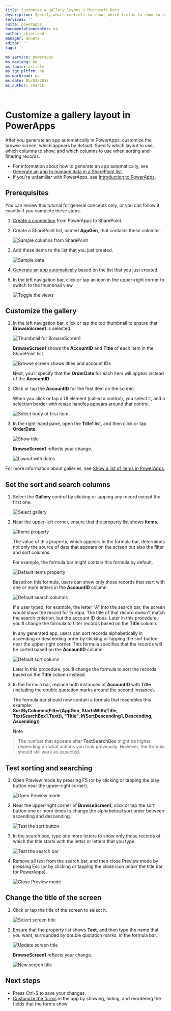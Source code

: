 ```yaml
---
title: Customize a gallery layout | Microsoft Docs
description: Specify which controls to show, which fields to show in each control, and which columns to use for sorting and searching for records.
services: ''
suite: powerapps
documentationcenter: na
author: skjerland
manager: anneta
editor: ''
tags: ''

ms.service: powerapps
ms.devlang: na
ms.topic: article
ms.tgt_pltfrm: na
ms.workload: na
ms.date: 05/02/2017
ms.author: sharik

---
```

# Customize a gallery layout in PowerApps
After you generate an app automatically in PowerApps, customize the browse screen, which appears by default. Specify which layout to use, which columns to show, and which columns to use when sorting and filtering records.

* For information about how to generate an app automatically, see [Generate an app to manage data in a SharePoint list](maker/app-from-sharepoint.md).
* If you're unfamiliar with PowerApps, see [Introduction to PowerApps](getting-started.md).

## Prerequisites
You can review this tutorial for general concepts only, or you can follow it exactly if you complete these steps.

1. [Create a connection](connect-to-sharepoint.md) from PowerApps to SharePoint.
2. Create a SharePoint list, named **AppGen**, that contains these columns.
   
    ![Sample columns from SharePoint](./media/customize-layout-sharepoint/list-columns.png)
3. Add these items to the list that you just created.
   
    ![Sample data](./media/customize-layout-sharepoint/sample-data.png)
4. [Generate an app automatically](maker/app-from-sharepoint.md) based on the list that you just created.
5. In the left navigation bar, click or tap an icon in the upper-right corner to switch to the thumbnail view.
   
    ![Toggle the views](./media/customize-layout-sharepoint/toggle-view.png)

## Customize the gallery
1. In the left navigation bar, click or tap the top thumbnail to ensure that **BrowseScreen1** is selected.
   
    ![Thumbnail for BrowseScreen1](./media/customize-layout-sharepoint/browse-thumbnail.png)
   
    **BrowseScreen1** shows the **AccountID** and **Title** of each item in the SharePoint list.
   
    ![Browse screen shows titles and account IDs](./media/customize-layout-sharepoint/browse-accountid.png)
   
    Next, you'll specify that the **OrderDate** for each item will appear instead of the **AccountID**.
2. Click or tap the **AccountID** for the first item on the screen.
   
    When you click or tap a UI element (called a control), you select it, and a selection border with resize handles appears around that control.
   
    ![Select body of first item](./media/customize-layout-sharepoint/select-body.png)
3. In the right-hand pane, open the **Title1** list, and then click or tap **OrderDate**.
   
    ![Show title](./media/customize-layout-sharepoint/bind-data.png)
   
    **BrowseScreen1** reflects your change.
   
    ![Layout with dates](./media/customize-layout-sharepoint/browse-dates.png)

For more information about galleries, see [Show a list of items in PowerApps](maker/add-gallery.md).

## Set the sort and search columns
1. Select the **Gallery** control by clicking or tapping any record except the first one.
   
    ![Select gallery](./media/customize-layout-sharepoint/select-gallery.png)
2. Near the upper-left corner, ensure that the property list shows **Items**.
   
    ![Items property](./media/customize-layout-sharepoint/items-property.png)
   
    The value of this property, which appears in the formula bar, determines not only the source of data that appears on the screen but also the filter and sort columns.
   
    For example, the formula bar might contain this formula by default.
   
    ![Default Items property](./media/customize-layout-sharepoint/default-items.png)
   
    Based on this formula, users can show only those records that start with one or more letters in the **AccountID** column.
   
    ![Default search columns](./media/customize-layout-sharepoint/default-search.png)
   
    If a user typed, for example, the letter "A" into the search bar, the screen would show the record for Europa. The title of that record doesn't match the search criterion, but the account ID does. Later in this procedure, you'll change the formula to filter records based on the **Title** column.
   
    In any generated app, users can sort records alphabetically in ascending or descending order by clicking or tapping the sort button near the upper-right corner. This formula specifies that the records will be sorted based on the **AccountID** column.
   
    ![Default sort column](./media/customize-layout-sharepoint/default-sort.png)
   
    Later in this procedure, you'll change the formula to sort the records based on the **Title** column instead.
3. In the formula bar, replace both instances of **AccountID** with **Title** (including the double quotation marks around the second instance).
   
    The formula bar should now contain a formula that resembles this example:<br>
    **SortByColumns(Filter(AppGen, StartsWith(Title, TextSearchBox1.Text)), "Title", If(SortDescending1, Descending, Ascending))**
   
    > [!NOTE]
> The number that appears after **TextSearchBox** might be higher, depending on what actions you took previously. However, the formula should still work as expected.

## Test sorting and searching
1. Open Preview mode by pressing F5 (or by clicking or tapping the play button near the upper-right corner).
   
    ![Open Preview mode](./media/customize-layout-sharepoint/open-preview.png)
2. Near the upper-right corner of **BrowseScreen1**, click or tap the sort button one or more times to change the alphabetical sort order between ascending and descending.
   
    ![Test the sort button](./media/customize-layout-sharepoint/test-sort.png)
3. In the search box, type one more letters to show only those records of which the title starts with the letter or letters that you type.
   
    ![Test the search bar](./media/customize-layout-sharepoint/test-search.png)
4. Remove all text from the search bar, and then close Preview mode by pressing Esc (or by clicking or tapping the close icon *under* the title bar for PowerApps).
   
    ![Close Preview mode](./media/customize-layout-sharepoint/close-preview.png)

## Change the title of the screen
1. Click or tap the title of the screen to select it.
   
    ![Select screen title](./media/customize-layout-sharepoint/select-screen-title.png)
2. Ensure that the property list shows **Text**, and then type the name that you want, surrounded by double quotation marks, in the formula bar.
   
    ![Update screen title](./media/customize-layout-sharepoint/update-screen-title.png)
   
    **BrowseScreen1** reflects your change.
   
    ![New screen title](./media/customize-layout-sharepoint/new-screen-title.png)

## Next steps
* Press Ctrl-S to save your changes.
* [Customize the forms](maker/customize-forms-sharepoint.md) in the app by showing, hiding, and reordering the fields that the forms show.

